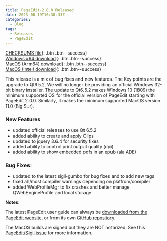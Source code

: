 ```yaml
---
title: PageEdit-2.0.0 Released
date: 2023-08-19T16:38:33Z
categories:
  - Blog
tags:
  - Releases
  - PageEdit
---
```


[CHECKSUMS file](https://github.com/Sigil-Ebook/PageEdit/releases/download/2.0.0/PageEdit-2.0.0-CHECKSUMS.sha256.txt){: .btn .btn--success}<br/>
[Windows x64 download](https://github.com/Sigil-Ebook/PageEdit/releases/download/2.0.0/PageEdit-2.0.0-Windows-x64-Setup.exe){: .btn .btn--success}<br/>
[MacOS (Arm64) download](https://github.com/Sigil-Ebook/PageEdit/releases/download/2.0.0/PageEdit.app-2.0.0-Mac-arm64.txz){: .btn .btn--success}<br/>
[MacOS (Intel) download](https://github.com/Sigil-Ebook/PageEdit/releases/download/2.0.0/PageEdit.app-2.0.0-Mac-x86_64.txz){: .btn .btn--success}

This release is a mix of bug fixes and new features. The Key points are the upgrade to Qt6.5.2. We will no longer be providing an official Windows 32-bit binary installer. The update to Qt6.5.2 makes Windows 10 (1809) the minimum supported OS for the official version of PageEdit starting with PageEdit 2.0.0.  Similarly, it makes the minimum supported MacOS version 11.0 (Big Sur).

### New Features
- updated official releases to use Qt 6.5.2
- added ability to create and apply Clips
- updated to jquery 3.6.4 for security fixes
- added ability to control print output quality (dpi)
- added ability to show embedded pdfs in an epub (ala ADE)

### Bug Fixes:
- updated to the latest sigil-gumbo for bug fixes and to add new tags
- fixed all/most compiler warnings depending on platfrom/compiler
- added WebProfileMgr to fix crashes and better manage QWebEngineProfile and local storage

__Notes__:

The latest PageEdit user guide can always be [downloaded from the PageEdit website](https://sigil-ebook.com/pageedit/guide), or from its own [GitHub repository](https://github.com/Sigil-Ebook/pageedit-user-guide/releases/latest).

The MacOS builds are signed but they are NOT notarized.  See this [PageEdit/Sigil issue]( https://github.com/Sigil-Ebook/PageEdit/issues/31) for more information.

